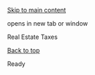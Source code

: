 [Skip to main content](https://www.pittsburghpa.gov/Resident-Services/A-Z-Frequently-Visited/Real-Estate-Taxes#main-content)

opens in new tab or window

Real Estate Taxes

[Back to top](https://www.pittsburghpa.gov/Resident-Services/A-Z-Frequently-Visited/Real-Estate-Taxes#body-top)

Ready

